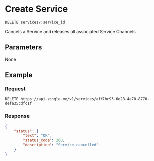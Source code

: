 # Create Service

    DELETE services/:service_id
    
Cancels a Service and releases all associated Service Channels

## Parameters
None

## Example
### Request

    DELETE https://api.zingle.me/v1/services/aff7bc93-6e28-4e70-8770-defa35cdfc1f

### Response
``` json
{
    "status": {
        "text": "OK",
        "status_code": 200,
        "description": "Service cancelled"
    }  
}
```
